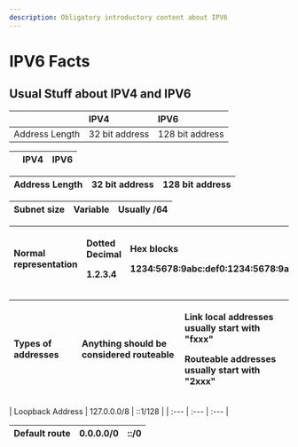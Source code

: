 ```yaml
---
description: Obligatory introductory content about IPV6
---
```


# IPV6 Facts

## Usual Stuff about IPV4 and IPV6

|  | IPV4 | IPV6 |
| :--- | :--- | :--- |
| Address Length | 32 bit address | 128 bit address |

|  | IPV4 | IPV6 |
| :--- | :--- | :--- |


| Address Length | 32 bit address | 128 bit address |
| :--- | :--- | :--- |


| Subnet size | Variable | Usually /64 |
| :--- | :--- | :--- |


<table>
  <thead>
    <tr>
      <th style="text-align:left">Normal representation</th>
      <th style="text-align:left">
        <p>Dotted Decimal</p>
        <p>1.2.3.4</p>
      </th>
      <th style="text-align:left">
        <p>Hex blocks</p>
        <p>1234:5678:9abc:def0:1234:5678:9abc:def0</p>
      </th>
    </tr>
  </thead>
  <tbody></tbody>
</table><table>
  <thead>
    <tr>
      <th style="text-align:left">Types of addresses</th>
      <th style="text-align:left">Anything should be considered routeable</th>
      <th style="text-align:left">
        <p>Link local addresses usually start with &quot;fxxx&quot;</p>
        <p>Routeable addresses usually start with &quot;2xxx&quot;</p>
      </th>
    </tr>
  </thead>
  <tbody></tbody>
</table>| Loopback Address | 127.0.0.0/8 | ::1/128 |
| :--- | :--- | :--- |


| Default route | 0.0.0.0/0 | ::/0 |
| :--- | :--- | :--- |


